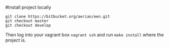 
#Install project locally
```
git clone https://bitbucket.org/aerian/een.git
git checkout master
git checkout develop
```
Then log into your vagrant box `vagrant ssh` and run `make install` where the project is.
